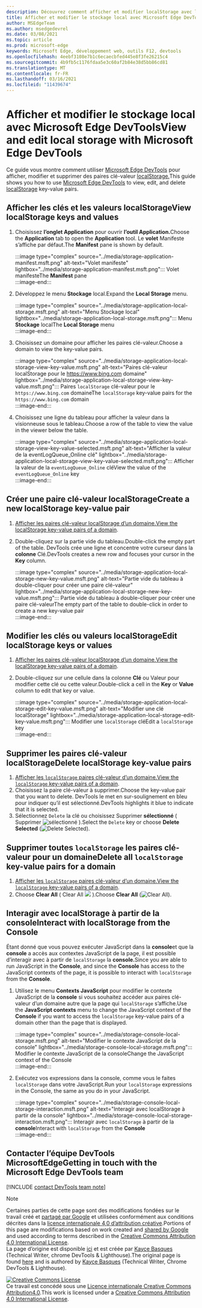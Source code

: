 ```yaml
---
description: Découvrez comment afficher et modifier localStorage avec le volet Stockage local et la console.
title: Afficher et modifier le stockage local avec Microsoft Edge DevTools
author: MSEdgeTeam
ms.author: msedgedevrel
ms.date: 03/08/2021
ms.topic: article
ms.prod: microsoft-edge
keywords: Microsoft Edge, développement web, outils F12, devtools
ms.openlocfilehash: 4eebf3108e7b1c6ecaecbfed445e8f3fe26215c4
ms.sourcegitcommit: 4b9fb5c1176fdaa5e3c60af2b84e38d5bb86cd81
ms.translationtype: MT
ms.contentlocale: fr-FR
ms.lasthandoff: 03/16/2021
ms.locfileid: "11439674"
---
```

<!-- Copyright Kayce Basques 

   Licensed under the Apache License, Version 2.0 (the "License");
   you may not use this file except in compliance with the License.
   You may obtain a copy of the License at

       https://www.apache.org/licenses/LICENSE-2.0

   Unless required by applicable law or agreed to in writing, software
   distributed under the License is distributed on an "AS IS" BASIS,
   WITHOUT WARRANTIES OR CONDITIONS OF ANY KIND, either express or implied.
   See the License for the specific language governing permissions and
   limitations under the License.  -->  

# <a name="view-and-edit-local-storage-with-microsoft-edge-devtools"></a><span data-ttu-id="7fb41-104">Afficher et modifier le stockage local avec Microsoft Edge DevTools</span><span class="sxs-lookup"><span data-stu-id="7fb41-104">View and edit local storage with Microsoft Edge DevTools</span></span>  

<span data-ttu-id="7fb41-105">Ce guide vous montre comment utiliser [Microsoft Edge DevTools][MicrosoftEdgeDevTools] pour afficher, modifier et supprimer des paires clé-valeur [localStorage.][MDNWindowsLocalStorage]</span><span class="sxs-lookup"><span data-stu-id="7fb41-105">This guide shows you how to use [Microsoft Edge DevTools][MicrosoftEdgeDevTools] to view, edit, and delete [localStorage][MDNWindowsLocalStorage] key-value pairs.</span></span>  

## <a name="view-localstorage-keys-and-values"></a><span data-ttu-id="7fb41-106">Afficher les clés et les valeurs localStorage</span><span class="sxs-lookup"><span data-stu-id="7fb41-106">View localStorage keys and values</span></span>  

1.  <span data-ttu-id="7fb41-107">Choisissez **l’onglet Application** pour ouvrir **l’outil Application.**</span><span class="sxs-lookup"><span data-stu-id="7fb41-107">Choose the **Application** tab to open the **Application** tool.</span></span>  <span data-ttu-id="7fb41-108">Le **volet** Manifeste s’affiche par défaut.</span><span class="sxs-lookup"><span data-stu-id="7fb41-108">The **Manifest** pane is shown by default.</span></span>  
    
    :::image type="complex" source="../media/storage-application-manifest.msft.png" alt-text="Volet manifeste" lightbox="../media/storage-application-manifest.msft.png":::
       <span data-ttu-id="7fb41-110">Volet  manifeste</span><span class="sxs-lookup"><span data-stu-id="7fb41-110">The **Manifest** pane</span></span>  
    :::image-end:::  
    
1.  <span data-ttu-id="7fb41-111">Développez le menu **Stockage** local.</span><span class="sxs-lookup"><span data-stu-id="7fb41-111">Expand the **Local Storage** menu.</span></span>  
    
    :::image type="complex" source="../media/storage-application-local-storage.msft.png" alt-text="Menu Stockage local" lightbox="../media/storage-application-local-storage.msft.png":::
       <span data-ttu-id="7fb41-113">Menu **Stockage** local</span><span class="sxs-lookup"><span data-stu-id="7fb41-113">The **Local Storage** menu</span></span>  
    :::image-end:::  
    
1.  <span data-ttu-id="7fb41-114">Choisissez un domaine pour afficher les paires clé-valeur.</span><span class="sxs-lookup"><span data-stu-id="7fb41-114">Choose a domain to view the key-value pairs.</span></span>  
    
    :::image type="complex" source="../media/storage-application-local-storage-view-key-value.msft.png" alt-text="Paires clé-valeur localStorage pour le https://www.bing.com domaine" lightbox="../media/storage-application-local-storage-view-key-value.msft.png":::
       <span data-ttu-id="7fb41-116">Paires `localStorage` clé-valeur pour le `https://www.bing.com` domaine</span><span class="sxs-lookup"><span data-stu-id="7fb41-116">The `localStorage` key-value pairs for the `https://www.bing.com` domain</span></span>  
    :::image-end:::  
    
1.  <span data-ttu-id="7fb41-117">Choisissez une ligne du tableau pour afficher la valeur dans la visionneuse sous le tableau.</span><span class="sxs-lookup"><span data-stu-id="7fb41-117">Choose a row of the table to view the value in the viewer below the table.</span></span>  
    
    :::image type="complex" source="../media/storage-application-local-storage-view-key-value-selected.msft.png" alt-text="Afficher la valeur de la eventLogQueue_Online clé" lightbox="../media/storage-application-local-storage-view-key-value-selected.msft.png":::
       <span data-ttu-id="7fb41-119">Afficher la valeur de la `eventLogQueue_Online` clé</span><span class="sxs-lookup"><span data-stu-id="7fb41-119">View the value of the `eventLogQueue_Online` key</span></span>  
    :::image-end:::  
    
## <a name="create-a-new-localstorage-key-value-pair"></a><span data-ttu-id="7fb41-120">Créer une paire clé-valeur localStorage</span><span class="sxs-lookup"><span data-stu-id="7fb41-120">Create a new localStorage key-value pair</span></span>  

1.  <span data-ttu-id="7fb41-121">[Afficher les paires clé-valeur localStorage d’un domaine.](#view-localstorage-keys-and-values)</span><span class="sxs-lookup"><span data-stu-id="7fb41-121">[View the localStorage key-value pairs of a domain](#view-localstorage-keys-and-values).</span></span>  
1.  <span data-ttu-id="7fb41-122">Double-cliquez sur la partie vide du tableau.</span><span class="sxs-lookup"><span data-stu-id="7fb41-122">Double-click the empty part of the table.</span></span>  <span data-ttu-id="7fb41-123">DevTools crée une ligne et concentre votre curseur dans la **colonne** Clé.</span><span class="sxs-lookup"><span data-stu-id="7fb41-123">DevTools creates a new row and focuses your cursor in the **Key** column.</span></span>  
    
    :::image type="complex" source="../media/storage-application-local-storage-new-key-value.msft.png" alt-text="Partie vide du tableau à double-cliquer pour créer une paire clé-valeur" lightbox="../media/storage-application-local-storage-new-key-value.msft.png":::
       <span data-ttu-id="7fb41-125">Partie vide du tableau à double-cliquer pour créer une paire clé-valeur</span><span class="sxs-lookup"><span data-stu-id="7fb41-125">The empty part of the table to double-click in order to create a new key-value pair</span></span>  
    :::image-end:::  
    
## <a name="edit-localstorage-keys-or-values"></a><span data-ttu-id="7fb41-126">Modifier les clés ou valeurs localStorage</span><span class="sxs-lookup"><span data-stu-id="7fb41-126">Edit localStorage keys or values</span></span>  

1.  <span data-ttu-id="7fb41-127">[Afficher les paires clé-valeur localStorage d’un domaine.](#view-localstorage-keys-and-values)</span><span class="sxs-lookup"><span data-stu-id="7fb41-127">[View the localStorage key-value pairs of a domain](#view-localstorage-keys-and-values).</span></span>  
1.  <span data-ttu-id="7fb41-128">Double-cliquez sur une cellule  dans la colonne **Clé** ou Valeur pour modifier cette clé ou cette valeur.</span><span class="sxs-lookup"><span data-stu-id="7fb41-128">Double-click a cell in the **Key** or **Value** column to edit that key or value.</span></span>  
    
    :::image type="complex" source="../media/storage-application-local-storage-edit-key-value.msft.png" alt-text="Modifier une clé localStorage" lightbox="../media/storage-application-local-storage-edit-key-value.msft.png":::
       <span data-ttu-id="7fb41-130">Modifier une `localStorage` clé</span><span class="sxs-lookup"><span data-stu-id="7fb41-130">Edit a `localStorage` key</span></span>  
    :::image-end:::  
    
## <a name="delete-localstorage-key-value-pairs"></a><span data-ttu-id="7fb41-131">Supprimer les paires clé-valeur localStorage</span><span class="sxs-lookup"><span data-stu-id="7fb41-131">Delete localStorage key-value pairs</span></span>  

1.  <span data-ttu-id="7fb41-132">[Afficher les `localStorage` paires clé-valeur d’un domaine.](#view-localstorage-keys-and-values)</span><span class="sxs-lookup"><span data-stu-id="7fb41-132">[View the `localStorage` key-value pairs of a domain](#view-localstorage-keys-and-values).</span></span>  
1.  <span data-ttu-id="7fb41-133">Choisissez la paire clé-valeur à supprimer.</span><span class="sxs-lookup"><span data-stu-id="7fb41-133">Choose the key-value pair that you want to delete.</span></span>  <span data-ttu-id="7fb41-134">DevTools le met en sur-soulignement en bleu pour indiquer qu’il est sélectionné.</span><span class="sxs-lookup"><span data-stu-id="7fb41-134">DevTools highlights it blue to indicate that it is selected.</span></span>  
1.  <span data-ttu-id="7fb41-135">Sélectionnez `Delete` la clé ou choisissez Supprimer **sélectionné** \( Supprimer ![ sélectionné ](../media/delete-icon.msft.png) \).</span><span class="sxs-lookup"><span data-stu-id="7fb41-135">Select the `Delete` key or choose **Delete Selected** \(![Delete Selected](../media/delete-icon.msft.png)\).</span></span>  
    
## <a name="delete-all-localstorage-key-value-pairs-for-a-domain"></a><span data-ttu-id="7fb41-136">Supprimer toutes `localStorage` les paires clé-valeur pour un domaine</span><span class="sxs-lookup"><span data-stu-id="7fb41-136">Delete all `localStorage` key-value pairs for a domain</span></span>  

1.  <span data-ttu-id="7fb41-137">[Afficher les `localStorage` paires clé-valeur d’un domaine.](#view-localstorage-keys-and-values)</span><span class="sxs-lookup"><span data-stu-id="7fb41-137">[View the `localStorage` key-value pairs of a domain](#view-localstorage-keys-and-values).</span></span>  
1.  <span data-ttu-id="7fb41-138">Choose **Clear All** \( Clear All ![ ](../media/clear-icon.msft.png) \).</span><span class="sxs-lookup"><span data-stu-id="7fb41-138">Choose **Clear All** \(![Clear All](../media/clear-icon.msft.png)\).</span></span>  
    
## <a name="interact-with-localstorage-from-the-console"></a><span data-ttu-id="7fb41-139">Interagir avec localStorage à partir de la console</span><span class="sxs-lookup"><span data-stu-id="7fb41-139">Interact with localStorage from the Console</span></span>  

<span data-ttu-id="7fb41-140">Étant donné que vous pouvez exécuter JavaScript dans la **console**et que la **console** a accès aux contextes JavaScript de la page, il est possible d’interagir avec à partir de `localStorage` la **console.**</span><span class="sxs-lookup"><span data-stu-id="7fb41-140">Since you are able to run JavaScript in the **Console**, and since the **Console** has access to the JavaScript contexts of the page, it is possible to interact with `localStorage` from the **Console**.</span></span>  

1.  <span data-ttu-id="7fb41-141">Utilisez le menu **Contexts JavaScript** pour modifier le contexte JavaScript de la **console** si vous souhaitez accéder aux paires clé-valeur d’un domaine autre que la page qui `localStorage` s’affiche.</span><span class="sxs-lookup"><span data-stu-id="7fb41-141">Use the **JavaScript contexts** menu to change the JavaScript context of the **Console** if you want to access the `localStorage` key-value pairs of a domain other than the page that is displayed.</span></span>  
    
    :::image type="complex" source="../media/storage-console-local-storage.msft.png" alt-text="Modifier le contexte JavaScript de la console" lightbox="../media/storage-console-local-storage.msft.png":::
       <span data-ttu-id="7fb41-143">Modifier le contexte JavaScript de la console</span><span class="sxs-lookup"><span data-stu-id="7fb41-143">Change the JavaScript context of the Console</span></span>  
    :::image-end:::  
    
1.  <span data-ttu-id="7fb41-144">Exécutez vos expressions dans la console, comme vous le faites `localStorage` dans votre JavaScript.</span><span class="sxs-lookup"><span data-stu-id="7fb41-144">Run your `localStorage` expressions in the Console, the same as you do in your JavaScript.</span></span>  
    
    :::image type="complex" source="../media/storage-console-local-storage-interaction.msft.png" alt-text="Interagir avec localStorage à partir de la console" lightbox="../media/storage-console-local-storage-interaction.msft.png":::
       <span data-ttu-id="7fb41-146">Interagir avec `localStorage` à partir de la **console**</span><span class="sxs-lookup"><span data-stu-id="7fb41-146">Interact with `localStorage` from the **Console**</span></span>  
    :::image-end:::  
    
## <a name="getting-in-touch-with-the-microsoft-edge-devtools-team"></a><span data-ttu-id="7fb41-147">Contacter l’équipe DevTools MicrosoftEdge</span><span class="sxs-lookup"><span data-stu-id="7fb41-147">Getting in touch with the Microsoft Edge DevTools team</span></span>  

[!INCLUDE [contact DevTools team note](../includes/contact-devtools-team-note.md)]  

<!-- links -->  

[MicrosoftEdgeDevTools]: ../../devtools-guide-chromium/index.md "Outils de développement Microsoft Edge (Chromium) | Documents Microsoft"  

[MDNWindowsLocalStorage]: https://developer.mozilla.org/docs/Web/API/Window/localStorage "Window.localStorage | MDN"  

> [!NOTE]
> <span data-ttu-id="7fb41-150">Certaines parties de cette page sont des modifications fondées sur le travail créé et [partagé par Google][GoogleSitePolicies] et utilisées conformément aux conditions décrites dans la [licence internationale 4,0 d’attribution créative][CCA4IL].</span><span class="sxs-lookup"><span data-stu-id="7fb41-150">Portions of this page are modifications based on work created and [shared by Google][GoogleSitePolicies] and used according to terms described in the [Creative Commons Attribution 4.0 International License][CCA4IL].</span></span>  
> <span data-ttu-id="7fb41-151">La page d’origine est disponible [ici](https://developers.google.com/web/tools/chrome-devtools/storage/localstorage) et est créée par [Kayce Basques][KayceBasques] \(Technical Writer, chrome DevTools \& Lighthouse\).</span><span class="sxs-lookup"><span data-stu-id="7fb41-151">The original page is found [here](https://developers.google.com/web/tools/chrome-devtools/storage/localstorage) and is authored by [Kayce Basques][KayceBasques] \(Technical Writer, Chrome DevTools \& Lighthouse\).</span></span>  

[![Creative Commons License][CCby4Image]][CCA4IL]  
<span data-ttu-id="7fb41-153">Ce travail est concédé sous une [Licence internationale Creative Commons Attribution4.0][CCA4IL].</span><span class="sxs-lookup"><span data-stu-id="7fb41-153">This work is licensed under a [Creative Commons Attribution 4.0 International License][CCA4IL].</span></span>  

[CCA4IL]: https://creativecommons.org/licenses/by/4.0  
[CCby4Image]: https://i.creativecommons.org/l/by/4.0/88x31.png  
[GoogleSitePolicies]: https://developers.google.com/terms/site-policies  
[KayceBasques]: https://developers.google.com/web/resources/contributors/kaycebasques  
